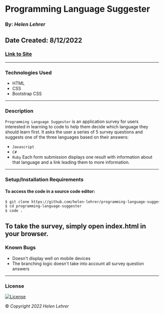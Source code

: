 # Programming Language Suggester
### By: *Helen Lehrer*
Date Created: 8/12/2022
---
### [Link to Site]()
---
### Technologies Used
* HTML
* CSS
* Bootstrap CSS
---

### Description

`Programming Language Suggestor` is an application survey for users interested in learning to code to help them decide which language they should learn first. It asks the user a series of 5 survey questions and suggests one of the three languages based on their answers: 
* `Javascript`
* `C#`
* `Ruby`
Each form submission displays one result with information about that language and a link leading them to more information.
---

### Setup/Installation Requirements

#### To access the code in a source code editor: 
```bash
$ git clone https://github.com/helen-lehrer/programming-language-suggester
$ cd programming-language-suggester
$ code .
```
To take the survey, simply open index.html in your browser.
---
### Known Bugs
* Doesn't display well on mobile devices
* The branching logic doesn't take into account all survey question answers
---
### License
[![License](https://img.shields.io/badge/License-BSD_3--Clause-blue.svg)](https://opensource.org/licenses/BSD-3-Clause)

&copy; _Copyright 2022 Helen Lehrer_
